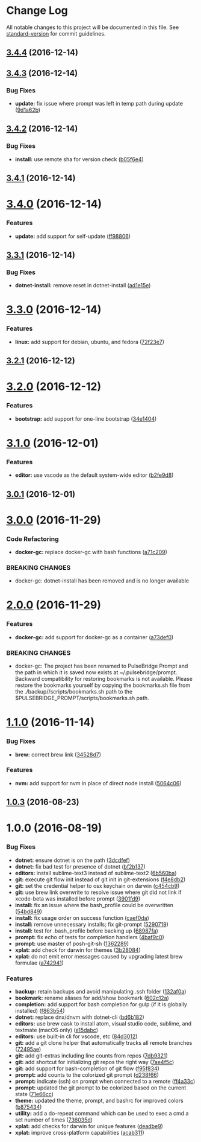 # Change Log

All notable changes to this project will be documented in this file. See [standard-version](https://github.com/conventional-changelog/standard-version) for commit guidelines.

<a name="3.4.4"></a>
## [3.4.4](https://github.com/pulsebridge/prompt/compare/v3.4.3...v3.4.4) (2016-12-14)



<a name="3.4.3"></a>
## [3.4.3](https://github.com/pulsebridge/prompt/compare/v3.4.2...v3.4.3) (2016-12-14)


### Bug Fixes

* **update:** fix issue where prompt was left in temp path during update ([9d1a62b](https://github.com/pulsebridge/prompt/commit/9d1a62b))



<a name="3.4.2"></a>
## [3.4.2](https://github.com/pulsebridge/prompt/compare/v3.4.1...v3.4.2) (2016-12-14)


### Bug Fixes

* **install:** use remote sha for version check ([b05f6e4](https://github.com/pulsebridge/prompt/commit/b05f6e4))



<a name="3.4.1"></a>
## [3.4.1](https://github.com/pulsebridge/prompt/compare/v3.4.0...v3.4.1) (2016-12-14)



<a name="3.4.0"></a>
# [3.4.0](https://github.com/pulsebridge/prompt/compare/v3.3.1...v3.4.0) (2016-12-14)


### Features

* **update:** add support for self-update ([ff98806](https://github.com/pulsebridge/prompt/commit/ff98806))



<a name="3.3.1"></a>
## [3.3.1](https://github.com/pulsebridge/prompt/compare/v3.3.0...v3.3.1) (2016-12-14)


### Bug Fixes

* **dotnet-install:** remove reset in dotnet-install ([ad1e15e](https://github.com/pulsebridge/prompt/commit/ad1e15e))



<a name="3.3.0"></a>
# [3.3.0](https://github.com/pulsebridge/prompt/compare/v3.2.1...v3.3.0) (2016-12-14)


### Features

* **linux:** add support for debian, ubuntu, and fedora ([72f23e7](https://github.com/pulsebridge/prompt/commit/72f23e7))



<a name="3.2.1"></a>
## [3.2.1](https://github.com/pulsebridge/prompt/compare/v3.2.0...v3.2.1) (2016-12-12)



<a name="3.2.0"></a>
# [3.2.0](https://github.com/pulsebridge/prompt/compare/v3.1.0...v3.2.0) (2016-12-12)


### Features

* **bootstrap:** add support for one-line bootstrap ([34e1404](https://github.com/pulsebridge/prompt/commit/34e1404))



<a name="3.1.0"></a>
# [3.1.0](https://github.com/pulsebridge/prompt/compare/v3.0.1...v3.1.0) (2016-12-01)


### Features

* **editor:** use vscode as the default system-wide editor ([b2fe9d8](https://github.com/pulsebridge/prompt/commit/b2fe9d8))



<a name="3.0.1"></a>
## [3.0.1](https://github.com/pulsebridge/prompt/compare/v3.0.0...v3.0.1) (2016-12-01)



<a name="3.0.0"></a>
# [3.0.0](https://github.com/pulsebridge/prompt/compare/v2.0.0...v3.0.0) (2016-11-29)


### Code Refactoring

* **docker-gc:** replace docker-gc with bash functions ([a71c209](https://github.com/pulsebridge/prompt/commit/a71c209))


### BREAKING CHANGES

* docker-gc: dotnet-install has been removed and is no longer available



<a name="2.0.0"></a>
# [2.0.0](https://github.com/pulsebridge/prompt/compare/v1.1.0...v2.0.0) (2016-11-29)


### Features

* **docker-gc:** add support for docker-gc as a container ([a73def0](https://github.com/pulsebridge/prompt/commit/a73def0))


### BREAKING CHANGES

* docker-gc: The project has been renamed to PulseBridge Prompt and the path in which it is saved
now exists at ~/.pulsebridge/prompt. Backward compatibility for restoring bookmarks
is not available. Please restore the bookmarks yourself by copying the bookmarks.sh
file from the ./backup/<DATE>/scripts/bookmarks.sh path to the
$PULSEBRIDGE_PROMPT/scripts/bookmarks.sh path.



<a name="1.1.0"></a>
# [1.1.0](https://github.com/pulsebridge/prompt/compare/v1.0.2...v1.1.0) (2016-11-14)


### Bug Fixes

* **brew:** correct brew link ([34528d7](https://github.com/pulsebridge/prompt/commit/34528d7))


### Features

* **nvm:** add support for nvm in place of direct node install ([5064c06](https://github.com/pulsebridge/prompt/commit/5064c06))



<a name="1.0.3"></a>
## [1.0.3](https://github.com/pulsebridge/prompt/compare/v1.0.2...v1.0.3) (2016-08-23)



<a name="1.0.0"></a>
# 1.0.0 (2016-08-19)


### Bug Fixes

* **dotnet:** ensure dotnet is on the path ([3dcdfef](https://github.com/pulsebridge/prompt/commit/3dcdfef))
* **dotnet:** fix bad test for presence of dotnet ([bf2b137](https://github.com/pulsebridge/prompt/commit/bf2b137))
* **editors:** install sublime-text3 instead of sublime-text2 ([6b560ba](https://github.com/pulsebridge/prompt/commit/6b560ba))
* **git:** execute git flow init instead of git init in git-extensions ([f4e8db2](https://github.com/pulsebridge/prompt/commit/f4e8db2))
* **git:** set the credential helper to osx keychain on darwin ([c454cb9](https://github.com/pulsebridge/prompt/commit/c454cb9))
* **git:** use brew link overwrite to resolve issue where git did not link if xcode-beta was installed before prompt ([3901fd9](https://github.com/pulsebridge/prompt/commit/3901fd9))
* **install:** fix an issue where the bash_profile could be overwritten ([54bd849](https://github.com/pulsebridge/prompt/commit/54bd849))
* **install:** fix usage order on success function ([caef0da](https://github.com/pulsebridge/prompt/commit/caef0da))
* **install:** remove unnecessary installs; fix git-prompt ([5290719](https://github.com/pulsebridge/prompt/commit/5290719))
* **install:** test for .bash_profile before backing up ([68987fa](https://github.com/pulsebridge/prompt/commit/68987fa))
* **prompt:** fix echo of tests for completion handlers ([4baf9c0](https://github.com/pulsebridge/prompt/commit/4baf9c0))
* **prompt:** use master of posh-git-sh ([1362289](https://github.com/pulsebridge/prompt/commit/1362289))
* **xplat:** add check for darwin for themes ([3b28084](https://github.com/pulsebridge/prompt/commit/3b28084))
* **xplat:** do not emit error messages caused by upgrading latest brew formulae ([a742941](https://github.com/pulsebridge/prompt/commit/a742941))


### Features

* **backup:** retain backups and avoid manipulating .ssh folder ([132af0a](https://github.com/pulsebridge/prompt/commit/132af0a))
* **bookmark:** rename aliases for add/show bookmark ([602c12a](https://github.com/pulsebridge/prompt/commit/602c12a))
* **completion:** add support for bash completion for gulp (if it is globally installed) ([f863b54](https://github.com/pulsebridge/prompt/commit/f863b54))
* **dotnet:** replace dnx/dnvm with dotnet-cli ([bd6b182](https://github.com/pulsebridge/prompt/commit/bd6b182))
* **editors:** use brew cask to install atom, visual studio code, sublime, and textmate (macOS only) ([e15dabc](https://github.com/pulsebridge/prompt/commit/e15dabc))
* **editors:** use built-in cli for vscode, etc ([84d3012](https://github.com/pulsebridge/prompt/commit/84d3012))
* **git:** add a git clone helper that automatically tracks all remote branches ([72495ae](https://github.com/pulsebridge/prompt/commit/72495ae))
* **git:** add git-extras including line counts from repos ([7db9321](https://github.com/pulsebridge/prompt/commit/7db9321))
* **git:** add shortcut for initializing git repos the right way ([7ae4f5c](https://github.com/pulsebridge/prompt/commit/7ae4f5c))
* **git:** add support for bash-completion of git flow ([f95f834](https://github.com/pulsebridge/prompt/commit/f95f834))
* **prompt:** add counts to the colorized git prompt ([d238f66](https://github.com/pulsebridge/prompt/commit/d238f66))
* **prompt:** indicate (ssh) on prompt when connected to a remote ([ff4a33c](https://github.com/pulsebridge/prompt/commit/ff4a33c))
* **prompt:** updated the git prompt to be colorized based on the current state ([71e66cc](https://github.com/pulsebridge/prompt/commit/71e66cc))
* **theme:** updated the theme, prompt, and bashrc for improved colors ([b875434](https://github.com/pulsebridge/prompt/commit/b875434))
* **utility:** add a do-repeat command which can be used to exec a cmd a set number of times ([736035d](https://github.com/pulsebridge/prompt/commit/736035d))
* **xplat:** add checks for darwin for unique features ([deadbe9](https://github.com/pulsebridge/prompt/commit/deadbe9))
* **xplat:** improve cross-platform capabilities ([acab311](https://github.com/pulsebridge/prompt/commit/acab311))
